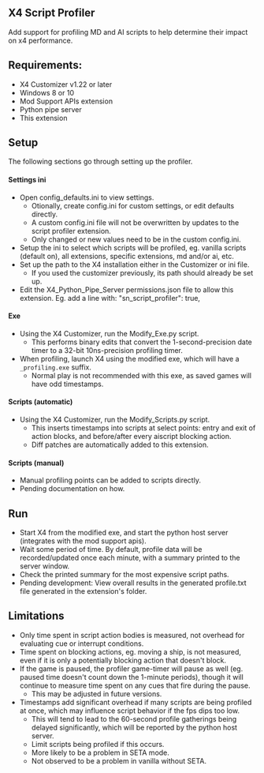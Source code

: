 X4 Script Profiler
------------------

Add support for profiling MD and AI scripts to help determine their impact
on x4 performance.

## Requirements:
* X4 Customizer v1.22 or later
* Windows 8 or 10
* Mod Support APIs extension
* Python pipe server
* This extension

## Setup
The following sections go through setting up the profiler.

#### Settings ini
* Open config_defaults.ini to view settings.
  - Otionally, create config.ini for custom settings, or edit defaults directly.
  - A custom config.ini file will not be overwritten by updates to the script profiler extension.
  - Only changed or new values need to be in the custom config.ini.
* Setup the ini to select which scripts will be profiled, eg. vanilla scripts (default on), all extensions, specific extensions, md and/or ai, etc.
* Set up the path to the X4 installation either in the Customizer or ini file.
  - If you used the customizer previously, its path should already be set up.
* Edit the X4_Python_Pipe_Server permissions.json file to allow this extension.
  Eg. add a line with: "sn_script_profiler": true,

#### Exe
* Using the X4 Customizer, run the Modify_Exe.py script.
  - This performs binary edits that convert the 1-second-precision date timer to a 32-bit 10ns-precision profiling timer.
* When profiling, launch X4 using the modified exe, which will have a `_profiling.exe` suffix.
  - Normal play is not recommended with this exe, as saved games will have odd timestamps.

#### Scripts (automatic)
* Using the X4 Customizer, run the Modify_Scripts.py script.
  - This inserts timestamps into scripts at select points: entry and exit of action blocks, and before/after every aiscript blocking action.
  - Diff patches are automatically added to this extension.

#### Scripts (manual)
* Manual profiling points can be added to scripts directly.
* Pending documentation on how.

## Run
* Start X4 from the modified exe, and start the python host server (integrates with the mod support apis).
* Wait some period of time. By default, profile data will be recorded/updated once each minute, with a summary printed to the server window.
* Check the printed summary for the most expensive script paths.
* Pending development: View overall results in the generated profile.txt file generated in the extension's folder.

## Limitations
* Only time spent in script action bodies is measured, not overhead for evaluating cue or interrupt conditions.
* Time spent on blocking actions, eg. moving a ship, is not measured, even if it is only a potentially blocking action that doesn't block.
* If the game is paused, the profiler game-timer will pause as well (eg. paused time doesn't count down the 1-minute periods), though it will continue to measure time spent on any cues that fire during the pause.
  - This may be adjusted in future versions.
* Timestamps add significant overhead if many scripts are being profiled at once, which may influence script behavior if the fps dips too low.
  - This will tend to lead to the 60-second profile gatherings being delayed significantly, which will be reported by the python host server.
  - Limit scripts being profiled if this occurs.
  - More likely to be a problem in SETA mode.
  - Not observed to be a problem in vanilla without SETA.